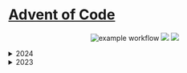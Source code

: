 
# [Advent of Code](https://adventofcode.com/) 

<div style="text-align: center;">

![example workflow](https://github.com/toothlesspanda/adventofcode/actions/workflows/jest.yml/badge.svg) ![](https://img.shields.io/badge/💻-js-blue) ![](https://img.shields.io/badge/⭐-18-yellow)

</div>


<details>
<summary>2024</summary>

- [--- Day 1: Historian Hysteria ---](/2024/day1/)


</details>

<details>
<summary>2023</summary>

- [--- Day 1: Trebuchet?! ---](/2023/day1/)
- [--- Day 2: Cube Conundrum ---](/2023/day2/)
- [--- Day 3: Gear Ratios ---](/2023/day3/) 
- [--- Day 4: Scratchcards ---](/2023/day4/)
- [--- Day 5: If You Give A Seed A Fertilizer ---](/2023/day5/)
- [--- Day 6: Wait For It ---](/2023/day6/)
- [--- Day 7: Camel Cards ---](/2023/day7/)
- [--- Day 8: Haunted Wasteland ---](/2023/day8/)
- [--- Day 9: Mirage Maintenance ---](/2023/day9/)


</details>